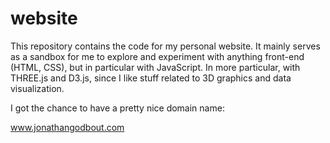 # website

This repository contains the code for my personal website. It mainly serves as a sandbox for me to explore and experiment with anything front-end (HTML, CSS), but in particular with JavaScript. In more particular, with THREE.js and D3.js, since I like stuff related to 3D graphics and data visualization.

I got the chance to have a pretty nice domain name:

www.jonathangodbout.com
